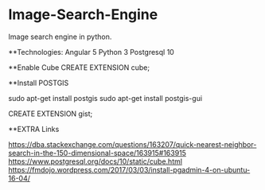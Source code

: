# Image-Search-Engine
Image search engine in python.

**Technologies:
Angular 5
Python 3
Postgresql 10

**Enable Cube
CREATE EXTENSION cube;

**Install POSTGIS

sudo apt-get install postgis
sudo apt-get install postgis-gui

CREATE EXTENSION gist;

**EXTRA Links

https://dba.stackexchange.com/questions/163207/quick-nearest-neighbor-search-in-the-150-dimensional-space/163915#163915
https://www.postgresql.org/docs/10/static/cube.html
https://fmdojo.wordpress.com/2017/03/03/install-pgadmin-4-on-ubuntu-16-04/
